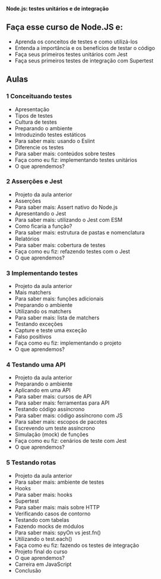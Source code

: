 **Node.js: testes unitários e de integração**
## Faça esse curso de Node.JS e:

- Aprenda os conceitos de testes e como utilizá-los
- Entenda a importância e os benefícios de testar o código
- Faça seus primeiros testes unitários com Jest
- Faça seus primeiros testes de integração com Supertest

## Aulas

### 1 Conceituando testes
- Apresentação
- Tipos de testes
- Cultura de testes
- Preparando o ambiente
- Introduzindo testes estáticos
- Para saber mais: usando o Eslint
- Diferencie os testes
- Para saber mais: conteúdos sobre testes
- Faça como eu fiz: implementando testes unitários
- O que aprendemos?
### 2 Asserções e Jest
- Projeto da aula anterior
- Asserções
- Para saber mais: Assert nativo do Node.js
- Apresentando o Jest
- Para saber mais: utilizando o Jest com ESM
- Como ficaria a função?
- Para saber mais: estrutura de pastas e nomenclatura
- Relatórios
- Para saber mais: cobertura de testes
- Faça como eu fiz: refazendo testes com o Jest
- O que aprendemos?
### 3 Implementando testes
- Projeto da aula anterior
- Mais matchers
- Para saber mais: funções adicionais
- Preparando o ambiente
- Utilizando os matchers
- Para saber mais: lista de matchers
- Testando exceções
- Capture e teste uma exceção
- Falso positivos
- Faça como eu fiz: implementando o projeto
- O que aprendemos?
### 4 Testando uma API
- Projeto da aula anterior
- Preparando o ambiente
- Aplicando em uma API
- Para saber mais: cursos de API
- Para saber mais: ferramentas para API
- Testando código assíncrono
- Para saber mais: código assíncrono com JS
- Para saber mais: escopos de pacotes
- Escrevendo um teste assíncrono
- Simulação (mock) de funções
- Faça como eu fiz: cenários de teste com Jest
- O que aprendemos?
### 5 Testando rotas
- Projeto da aula anterior
- Para saber mais: ambiente de testes
- Hooks
- Para saber mais: hooks
- Supertest
- Para saber mais: mais sobre HTTP
- Verificando casos de contorno
- Testando com tabelas
- Fazendo mocks de módulos
- Para saber mais: spyOn vs jest.fn()
- Utilizando o test.each()
- Faça como eu fiz: fazendo os testes de integração
- Projeto final do curso
- O que aprendemos?
- Carreira em JavaScript
- Conclusão